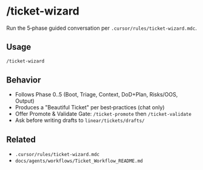 # /ticket-wizard

Run the 5‑phase guided conversation per `.cursor/rules/ticket-wizard.mdc`.

## Usage

```bash
/ticket-wizard
```

## Behavior

- Follows Phase 0..5 (Boot, Triage, Context, DoD+Plan, Risks/OOS, Output)
- Produces a "Beautiful Ticket" per best‑practices (chat only)
- Offer Promote & Validate Gate: `/ticket-promote` then `/ticket-validate`
- Ask before writing drafts to `linear/tickets/drafts/`

## Related

- `.cursor/rules/ticket-wizard.mdc`
- `docs/agents/workflows/Ticket_Workflow_README.md`
